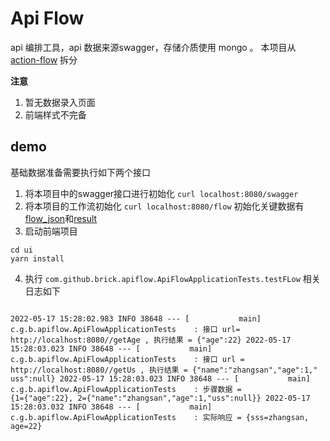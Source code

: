 # Api Flow

api 编排工具，api 数据来源swagger，存储介质使用 mongo 。 本项目从 [action-flow](https://github.com/brick-team/action-flow) 拆分

**注意**

1. 暂无数据录入页面
2. 前端样式不完备

## demo

基础数据准备需要执行如下两个接口

1. 将本项目中的swagger接口进行初始化 `curl localhost:8080/swagger`
2. 将本项目的工作流初始化 `curl localhost:8080/flow` 初始化关键数据有[flow_json](file/flow_json.json)和[result](file/result.json)
3. 启动前端项目
```shell
cd ui 
yarn install
```
4. 执行 `com.github.brick.apiflow.ApiFlowApplicationTests.testFLow` 相关日志如下

```

2022-05-17 15:28:02.983 INFO 38648 --- [           main] c.g.b.apiflow.ApiFlowApplicationTests    : 接口 url= http://localhost:8080//getAge , 执行结果 = {"age":22} 2022-05-17 15:28:03.023 INFO 38648 --- [           main]
c.g.b.apiflow.ApiFlowApplicationTests    : 接口 url = http://localhost:8080//getUs , 执行结果 = {"name":"zhangsan","age":1,"
uss":null} 2022-05-17 15:28:03.023 INFO 38648 --- [           main] c.g.b.apiflow.ApiFlowApplicationTests    : 步骤数据 =
{1={"age":22}, 2={"name":"zhangsan","age":1,"uss":null}} 2022-05-17 15:28:03.032 INFO 38648 --- [           main]
c.g.b.apiflow.ApiFlowApplicationTests    : 实际响应 = {sss=zhangsan, age=22}

```
